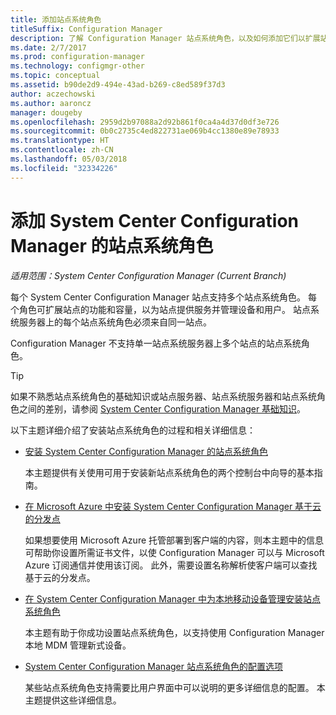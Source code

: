 ```yaml
---
title: 添加站点系统角色
titleSuffix: Configuration Manager
description: 了解 Configuration Manager 站点系统角色，以及如何添加它们以扩展站点的功能和容量。
ms.date: 2/7/2017
ms.prod: configuration-manager
ms.technology: configmgr-other
ms.topic: conceptual
ms.assetid: b90de2d9-494e-43ad-b269-c8ed589f37d3
author: aczechowski
ms.author: aaroncz
manager: dougeby
ms.openlocfilehash: 2959d2b97088a2d92b861f0ca4a4d37d0df3e726
ms.sourcegitcommit: 0b0c2735c4ed822731ae069b4cc1380e89e78933
ms.translationtype: HT
ms.contentlocale: zh-CN
ms.lasthandoff: 05/03/2018
ms.locfileid: "32334226"
---
```

# <a name="add-site-system-roles-for-system-center-configuration-manager"></a>添加 System Center Configuration Manager 的站点系统角色

*适用范围：System Center Configuration Manager (Current Branch)*

每个 System Center Configuration Manager 站点支持多个站点系统角色。 每个角色可扩展站点的功能和容量，以为站点提供服务并管理设备和用户。 站点系统服务器上的每个站点系统角色必须来自同一站点。   

Configuration Manager 不支持单一站点系统服务器上多个站点的站点系统角色。  

> [!TIP]  
>  如果不熟悉站点系统角色的基础知识或站点服务器、站点系统服务器和站点系统角色之间的差别，请参阅 [System Center Configuration Manager 基础知识](../../../../core/understand/fundamentals.md)。  

 以下主题详细介绍了安装站点系统角色的过程和相关详细信息：  

-   [安装 System Center Configuration Manager 的站点系统角色](../../../../core/servers/deploy/configure/install-site-system-roles.md)  

     本主题提供有关使用可用于安装新站点系统角色的两个控制台中向导的基本指南。  

-   [在 Microsoft Azure 中安装 System Center Configuration Manager 基于云的分发点](../../../../core/servers/deploy/configure/install-cloud-based-distribution-points-in-microsoft-azure.md)  

    如果想要使用 Microsoft Azure 托管部署到客户端的内容，则本主题中的信息可帮助你设置所需证书文件，以使 Configuration Manager 可以与 Microsoft Azure 订阅通信并使用该订阅。 此外，需要设置名称解析使客户端可以查找基于云的分发点。  

-   [在 System Center Configuration Manager 中为本地移动设备管理安装站点系统角色](../../../../mdm/get-started/install-site-system-roles-for-on-premises-mdm.md)  

     本主题有助于你成功设置站点系统角色，以支持使用 Configuration Manager 本地 MDM 管理新式设备。  

-   [System Center Configuration Manager 站点系统角色的配置选项](../../../../core/servers/deploy/configure/configuration-options-for-site-system-roles.md)  

     某些站点系统角色支持需要比用户界面中可以说明的更多详细信息的配置。 本主题提供这些详细信息。  
